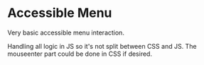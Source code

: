 # Accessible Menu

Very basic accessible menu interaction.

Handling all logic in JS so it's not split between CSS and JS. The mouseenter part could be done in CSS if desired.
